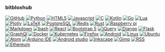 ### bitbloxhub

[![GitHub](https://img.shields.io/badge/GitHub-100000?style=for-the-badge&logo=github&logoColor=white)](github.com/bitbloxhub)
[![Python](https://img.shields.io/badge/Python-3776AB?style=for-the-badge&logo=python&logoColor=white)](https://docs.python.org/3/reference/)
[![HTML5](https://img.shields.io/badge/HTML5-E34F26?style=for-the-badge&logo=html5&logoColor=white)](https://html.spec.whatwg.org/multipage/)
[![Javascript](https://img.shields.io/badge/JavaScript-323330?style=for-the-badge&logo=javascript&logoColor=F7DF1E)](https://www.ecma-international.org/publications-and-standards/standards/ecma-262/)
[![C](https://img.shields.io/badge/C-00599C?style=for-the-badge&logo=c&logoColor=white)](http://www.open-std.org/jtc1/sc22/wg14/www/docs/n2596.pdf)
[![Kotlin](https://img.shields.io/badge/Kotlin-0095D5?&style=for-the-badge&logo=kotlin&logoColor=white)](https://github.com/Kotlin/kotlin-spec)
[![Go](https://img.shields.io/badge/Go-00ADD8?style=for-the-badge&logo=go&logoColor=white)](https://golang.org/ref/spec)
[![Lua](https://img.shields.io/badge/Lua-2C2D72?style=for-the-badge&logo=lua&logoColor=white)](https://www.lua.org/manual/5.4/)
[![Plotly](https://img.shields.io/badge/Plotly-239120?style=for-the-badge&logo=plotly&logoColor=white)](https://plotly.com/graphing-libraries/)
[![LaTeX](https://img.shields.io/badge/LaTeX-47A141?style=for-the-badge&logo=LaTeX&logoColor=white)](https://github.com/latex3/latex3)
[![PostgreSQL](https://img.shields.io/badge/PostgreSQL-316192?style=for-the-badge&logo=postgresql&logoColor=white)](https://www.postgresql.org/files/documentation/pdf/13/postgresql-13-A4.pdf)
[![Redis](https://img.shields.io/badge/redis-%23DD0031.svg?&style=for-the-badge&logo=redis&logoColor=white)](https://redis.io/documentation)
[![Rust](https://img.shields.io/badge/Rust-000000?style=for-the-badge&logo=rust&logoColor=white)](https://doc.rust-lang.org/book/)
[![Raspberry pi](https://img.shields.io/badge/RASPBERRY%20PI-C51A4A.svg?&style=for-the-badge&logo=raspberry%20pi&logoColor=white)](https://www.raspberrypi.org/products/raspberry-pi-3-model-b-plus/)
[![Markdown](https://img.shields.io/badge/Markdown-000000?style=for-the-badge&logo=markdown&logoColor=white)](https://daringfireball.net/projects/markdown/)
[![bash](https://img.shields.io/badge/Shell_Script-121011?style=for-the-badge&logo=gnu-bash&logoColor=white)](https://www.gnu.org/software/bash/)
[![React](https://img.shields.io/badge/React-20232A?style=for-the-badge&logo=react&logoColor=61DAFB)](https://reactjs.org/docs/react-api.html)
[![Bootstrap 5](https://img.shields.io/badge/Bootstrap-563D7C?style=for-the-badge&logo=bootstrap&logoColor=white)](https://getbootstrap.com/docs/5.0/getting-started/introduction/)
[![jQuery](https://img.shields.io/badge/jQuery-0769AD?style=for-the-badge&logo=jquery&logoColor=white)](https://api.jquery.com/e)
[![Django](https://img.shields.io/badge/Django-092E20?style=for-the-badge&logo=django&logoColor=white)](https://docs.djangoproject.com/en/3.2/)
[![Flask](https://img.shields.io/badge/Flask-000000?style=for-the-badge&logo=flask&logoColor=white)](https://flask.palletsprojects.com/en/2.0.x/api/)
[![GraphQl](https://img.shields.io/badge/GraphQl-E10098?style=for-the-badge&logo=graphql&logoColor=white)](https://spec.graphql.org/draft/)
[![Docker](https://img.shields.io/badge/Docker-2CA5E0?style=for-the-badge&logo=docker&logoColor=white)](https://docs.docker.com/reference/)
[![Kubernetes](https://img.shields.io/badge/kubernetes-326ce5.svg?&style=for-the-badge&logo=kubernetes&logoColor=white)](https://kubernetes.io/docs/home/)
[![Firefox](https://img.shields.io/badge/Firefox_Browser-FF7139?style=for-the-badge&logo=Firefox-Browser&logoColor=white)](https://www.mozilla.org/en-US/firefox/)
[![Android](https://img.shields.io/badge/Android-3DDC84?style=for-the-badge&logo=android&logoColor=white)](https://www.android.com/)
[![Linux](https://img.shields.io/badge/Linux-FCC624?style=for-the-badge&logo=linux&logoColor=black)](https://www.linux.org/)
[![Ubuntu](https://img.shields.io/badge/Ubuntu-E95420?style=for-the-badge&logo=ubuntu&logoColor=white)](https://ubuntu.com/)
[![Atom](https://img.shields.io/badge/Atom-66595C?style=for-the-badge&logo=Atom&logoColor=white)](https://atom.io)
[![Arduino IDE](https://img.shields.io/badge/Arduino_IDE-00979D?style=for-the-badge&logo=arduino&logoColor=white)](https://github.com/arduino/arduino-ide)
[![Android studio](https://img.shields.io/badge/Android_Studio-3DDC84?style=for-the-badge&logo=android-studio&logoColor=white)](https://developer.android.com/studio)
[![Inkscape](https://img.shields.io/badge/Inkscape-000000?style=for-the-badge&logo=Inkscape&logoColor=white)](https://inkscape.org/)
[![Gimp](https://img.shields.io/badge/gimp-5C5543?style=for-the-badge&logo=gimp&logoColor=white)](https://www.gimp.org/)
[![RSS](https://img.shields.io/badge/RSS-FFA500?style=for-the-badge&logo=rss&logoColor=white)](https://www.rssboard.org/rss-specification)
[![Ethereum](https://img.shields.io/badge/Ethereum-A6A9AA?style=for-the-badge&logo=ethereum&logoColor=white)](https://ethereum.org/en/)
